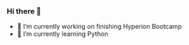 ### Hi there 👋

- 🔭 I’m currently working on finishing Hyperion Bootcamp
- 🌱 I’m currently learning Python 

